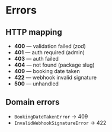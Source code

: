 # Errors

## HTTP mapping

- **400** — validation failed (zod)
- **401** — auth required (admin)
- **403** — auth failed
- **404** — not found (package slug)
- **409** — booking date taken
- **422** — webhook invalid signature
- **500** — unhandled

## Domain errors

- `BookingDateTakenError` → 409
- `InvalidWebhookSignatureError` → 422
